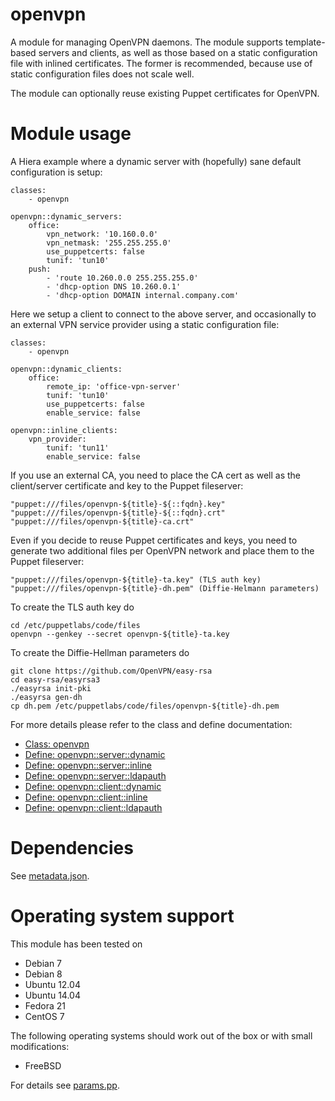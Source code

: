 openvpn
=======

A module for managing OpenVPN daemons. The module supports template-based 
servers and clients, as well as those based on a static configuration file with 
inlined certificates. The former is recommended, because use of static 
configuration files does not scale well.

The module can optionally reuse existing Puppet certificates for OpenVPN.

# Module usage

A Hiera example where a dynamic server with (hopefully) sane default 
configuration is setup:

    classes:
        - openvpn
    
    openvpn::dynamic_servers:
        office:
            vpn_network: '10.160.0.0'
            vpn_netmask: '255.255.255.0'
            use_puppetcerts: false
            tunif: 'tun10'
        push:
            - 'route 10.260.0.0 255.255.255.0'
            - 'dhcp-option DNS 10.260.0.1'
            - 'dhcp-option DOMAIN internal.company.com'

Here we setup a client to connect to the above server, and occasionally to an 
external VPN service provider using a static configuration file:

    classes:
        - openvpn
    
    openvpn::dynamic_clients:
        office:
            remote_ip: 'office-vpn-server'
            tunif: 'tun10'
            use_puppetcerts: false
            enable_service: false
    
    openvpn::inline_clients:
        vpn_provider:
            tunif: 'tun11'
            enable_service: false

If you use an external CA, you need to place the CA cert as well as the
client/server certificate and key to the Puppet fileserver:

    "puppet:///files/openvpn-${title}-${::fqdn}.key"
    "puppet:///files/openvpn-${title}-${::fqdn}.crt"
    "puppet:///files/openvpn-${title}-ca.crt"

Even if you decide to reuse Puppet certificates and keys, you need to generate
two additional files per OpenVPN network and place them to the Puppet
fileserver:

    "puppet:///files/openvpn-${title}-ta.key" (TLS auth key)
    "puppet:///files/openvpn-${title}-dh.pem" (Diffie-Helmann parameters)

To create the TLS auth key do

    cd /etc/puppetlabs/code/files
    openvpn --genkey --secret openvpn-${title}-ta.key

To create the Diffie-Hellman parameters do

    git clone https://github.com/OpenVPN/easy-rsa
    cd easy-rsa/easyrsa3
    ./easyrsa init-pki
    ./easyrsa gen-dh
    cp dh.pem /etc/puppetlabs/code/files/openvpn-${title}-dh.pem

For more details please refer to the class and define documentation:

* [Class: openvpn](manifests/init.pp)
* [Define: openvpn::server::dynamic](manifests/server/dynamic.pp)
* [Define: openvpn::server::inline](manifests/server/inline.pp)
* [Define: openvpn::server::ldapauth](manifests/server/ldapauth.pp)
* [Define: openvpn::client::dynamic](manifests/client/dynamic.pp)
* [Define: openvpn::client::inline](manifests/client/inline.pp)
* [Define: openvpn::client::ldapauth](manifests/client/ldapauth.pp)

# Dependencies

See [metadata.json](metadata.json).

# Operating system support

This module has been tested on

* Debian 7
* Debian 8
* Ubuntu 12.04
* Ubuntu 14.04
* Fedora 21
* CentOS 7

The following operating systems should work out of the box or with small
modifications:

* FreeBSD

For details see [params.pp](manifests/params.pp).
